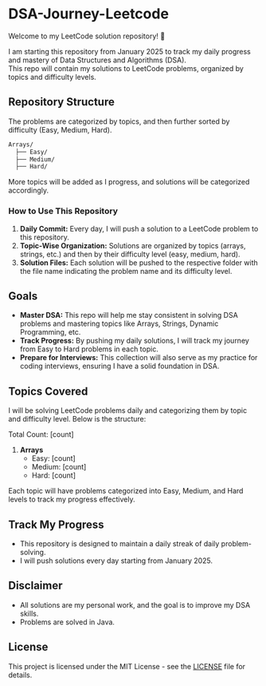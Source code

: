 # DSA-Journey-Leetcode

Welcome to my LeetCode solution repository! 🎉

I am starting this repository from January 2025 to track my daily progress and mastery of Data Structures and Algorithms (DSA). <br>
This repo will contain my solutions to LeetCode problems, organized by topics and difficulty levels.

## Repository Structure

The problems are categorized by topics, and then further sorted by difficulty (Easy, Medium, Hard).


```scss
Arrays/
  ├── Easy/
  ├── Medium/
  ├── Hard/
```

More topics will be added as I progress, and solutions will be categorized accordingly.

### How to Use This Repository

1. **Daily Commit:** Every day, I will push a solution to a LeetCode problem to this repository.
2. **Topic-Wise Organization:** Solutions are organized by topics (arrays, strings, etc.) and then by their difficulty level (easy, medium, hard).
3. **Solution Files:** Each solution will be pushed to the respective folder with the file name indicating the problem name and its difficulty level.

## Goals

- **Master DSA:** This repo will help me stay consistent in solving DSA problems and mastering topics like Arrays, Strings, Dynamic Programming, etc.
- **Track Progress:** By pushing my daily solutions, I will track my journey from Easy to Hard problems in each topic.
- **Prepare for Interviews:** This collection will also serve as my practice for coding interviews, ensuring I have a solid foundation in DSA.

## Topics Covered

I will be solving LeetCode problems daily and categorizing them by topic and difficulty level. Below is the structure:

Total Count: [count] <br>

1. **Arrays**
   - Easy: [count]
   - Medium: [count]
   - Hard: [count]

Each topic will have problems categorized into Easy, Medium, and Hard levels to track my progress effectively.

## Track My Progress

- This repository is designed to maintain a daily streak of daily problem-solving.
- I will push solutions every day starting from January 2025.

## Disclaimer
- All solutions are my personal work, and the goal is to improve my DSA skills.
- Problems are solved in Java.

## License

This project is licensed under the MIT License - see the [LICENSE](LICENSE) file for details.
